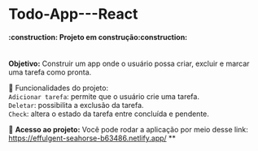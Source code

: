 # Todo-App---React
<h4>:construction: Projeto em construção:construction:</h4>
<br><strong>Objetivo:</strong> Construir um app onde o usuário possa criar, excluir e marcar uma tarefa como pronta.

:hammer: Funcionalidades do projeto:
<br>`Adicionar tarefa`: permite que o usuário crie uma tarefa.
<br>`Deletar`: possibilita a exclusão da tarefa.
<br>`Check`: altera o estado da tarefa entre concluída e pendente.

📁 <strong>Acesso ao projeto:</strong> Você pode rodar a aplicação por meio desse link: https://effulgent-seahorse-b63486.netlify.app/ **
